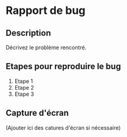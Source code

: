 # Rapport de bug

## Description
Décrivez le problème rencontré.

## Etapes pour reproduire le bug
1. Etape 1
2. Etape 2
3. Etape 3

## Capture d'écran
(Ajouter ici des catures d'écran si nécessaire)